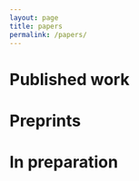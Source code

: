 ```yaml
---
layout: page
title: papers
permalink: /papers/
---
```


# Published work

# Preprints

# In preparation
